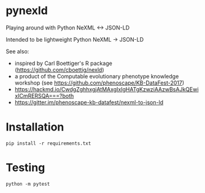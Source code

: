 pynexld
=======

Playing around with Python NeXML <-> JSON-LD
 
Intended to be lightweight Python NeXML -> JSON-LD

See also:
  * inspired by Carl Boettiger's R package (https://github.com/cboettig/nexld)
  * a product of the  Computable evolutionary phenotype knowledge workshop 
(see https://github.com/phenoscape/KB-DataFest-2017)
  * https://hackmd.io/CwdgZghhxgjAtMAxgIxIgHATgKzwziAAzwBsAJkQEwixICmRERSQA===?both
  * https://gitter.im/phenoscape-kb-datafest/nexml-to-json-ld


Installation
============

    pip install -r requirements.txt 


Testing
=======

    python -m pytest